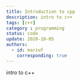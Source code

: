 ```yaml
---
title: Introduction to cpp
description: intro to c++
tags: [c++] 
category : programming
status: code
update: 2020-10-05
authors:
  - id: marzuf
    corresponding: true
---
```


intro to c++
